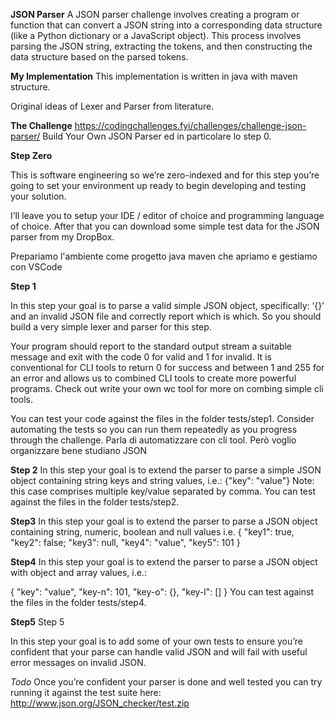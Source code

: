 **JSON Parser**
A JSON parser challenge involves creating a program or function that can convert a JSON string into a corresponding data structure (like a Python dictionary or a JavaScript object). 
This process involves parsing the JSON string, extracting the tokens, and then constructing the data structure based on the parsed tokens. 

**My Implementation**
This implementation is written in java with maven structure.

Original ideas of Lexer and Parser from literature.

**The Challenge**
https://codingchallenges.fyi/challenges/challenge-json-parser/
Build Your Own JSON Parser ed in particolare lo step 0.

**Step Zero**

This is software engineering so we’re zero-indexed and for this step you’re going to set your environment up ready to begin developing and testing your solution.

I’ll leave you to setup your IDE / editor of choice and programming language of choice. After that you can download some simple test data for the JSON parser from my DropBox.

Prepariamo l'ambiente come progetto java maven che apriamo e gestiamo con VSCode

**Step 1**

In this step your goal is to parse a valid simple JSON object, specifically: ‘{}’ and an invalid JSON file and correctly report which is which. So you should build a very simple lexer and parser for this step.

Your program should report to the standard output stream a suitable message and exit with the code 0 for valid and 1 for invalid. It is conventional for CLI tools to return 0 for success and between 1 and 255 for an error and allows us to combined CLI tools to create more powerful programs. Check out write your own wc tool for more on combing simple cli tools.

You can test your code against the files in the folder tests/step1. Consider automating the tests so you can run them repeatedly as you progress through the challenge.
Parla di automatizzare con cli tool. Però voglio organizzare bene studiano JSON


**Step 2**
In this step your goal is to extend the parser to parse a simple JSON object containing string keys and string values, i.e.:
{"key": "value"} Note: this case comprises multiple key/value separated by comma.
You can test against the files in the folder tests/step2.

**Step3**
In this step your goal is to extend the parser to parse a JSON object containing string, numeric, boolean and null values i.e.
{
"key1": true,
"key2": false;
"key3": null,
"key4": "value",
"key5": 101
} 

**Step4**
In this step your goal is to extend the parser to parse a JSON object with object and array values, i.e.:

{
  "key": "value",
  "key-n": 101,
  "key-o": {},
  "key-l": []
}
You can test against the files in the folder tests/step4.

**Step5**
Step 5

In this step your goal is to add some of your own tests to ensure you’re confident that your parse can handle valid JSON and will fail with useful error messages on invalid JSON.

*Todo*
Once you’re confident your parser is done and well tested you can try running it against the test suite here: http://www.json.org/JSON_checker/test.zip
